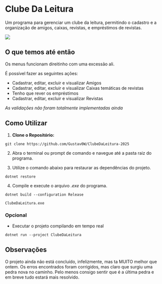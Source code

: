 # Clube Da Leitura
Um programa para gerenciar um clube da leitura, permitindo o cadastro e a organização de amigos, caixas, revistas, e empréstimos de revistas.

![](https://i.imgur.com/2QOxX97.gif)

## O que temos até então
Os menus funcionam direitinho com uma excessão ali.

É possível fazer as seguintes ações:
- Cadastrar, editar, excluir e visualizar Amigos
- Cadastrar, editar, excluir e visualizar Caixas temáticas de revistas
- Tenho que rever os empréstimos 
- Cadastrar, editar, excluir e visualizar Revistas


*As validações não foram totalmente implementadas ainda*

## Como Utilizar
1. **Clone o Repositório:**
```
git clone https://github.com/Gustav0W/ClubeDaLeitura-2025
```

2. Abra o terminal ou prompt de comando e navegue até a pasta raiz do programa.

3. Utilize o comando abaixo para restaurar as dependências do projeto.
```
dotnet restore
```

4. Compile e execute o arquivo *.exe* do programa.
```
dotnet build --configuration Release
```
```
ClubeDaLeitura.exe
```

### Opcional
- Executar o projeto compilando em tempo real
```
dotnet run --project ClubeDaLeitura
```

## Observações
O projeto ainda não está concluído, infelizmente, mas ta MUITO melhor que ontem. Os erros encontrados foram corrigidos, mas claro que surgiu uma pedra nova no caminho.
Pelo menos consigo sentir que é a última pedra e em breve tudo estará mais resolvido.
